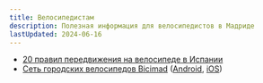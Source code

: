 ```yaml
---
title: Велосипедистам
description: Полезная информация для велосипедистов в Мадриде
lastUpdated: 2024-06-16
---
```


- [20 правил передвижения на велосипеде в Испании](https://www.dgt.es/comunicacion/noticias/20-normas-que-todo-ciclista-debe-conocer/)
- [Сеть городских велосипедов Bicimad](https://www.bicimad.com/) ([Android](https://play.google.com/store/apps/details?id=com.emtmadrid.bicimad.gestion2), [iOS](https://apps.apple.com/es/app/bicimad/id1263402487))
